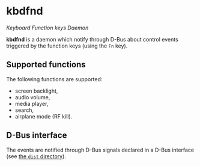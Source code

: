 # kbdfnd
_Keyboard Function keys Daemon_


**kbdfnd** is a daemon which notify through D-Bus about control events triggered by the function keys (using the ``Fn`` key).

## Supported functions

The following functions are supported:

 - screen backlight,
 - audio volume,
 - media player,
 - search,
 - airplane mode (RF kill).

## D-Bus interface

The events are notified through D-Bus signals declared in a D-Bus interface (see [the `dist` directory](dist)).
